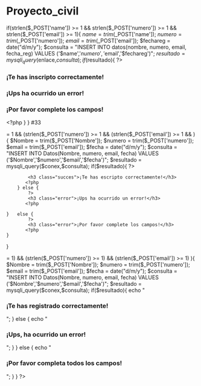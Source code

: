 # Proyecto_civil
if(strlen($_POST['name']) >= 1 && strlen($_POST['numero']) >= 1 && strlen($_POST['email']) >= 1){
		$name = trim($_POST['name']);
		$numero = trim($_POST['numero']);
		$email = trim($_POST['email']);
		$fechareg = date("d/m/y");
		$consulta = "INSERT INTO datos(nombre, numero, email, fecha_reg) VALUES ('$name','$numero','$email','$fechareg')";
		$resultado = mysqli_query($enlace,$consulta);
		if($resultado){
			?> 
			<h3 class="ok">¡Te has inscripto correctamente!</h3>
			<?php
		} else {
			?> 
			<h3 class="bad">¡Ups ha ocurrido un error!</h3>
			<?php
		}
	}   else {
			?> 
			<h3 class="bad">¡Por favor complete los campos!</h3>
			<?php
	}
}
#33

<?php
include("conexión.php");

if(isset($_POST['register'])){
    if(
        (strlen($_POST['Nombre']) >= 1 &&
        (strlen($_POST['numero']) >= 1 &&
        (strlen($_POST['email']) >= 1 &&

    ){
        $Nombre = trim($_POST['Nombre']);
        $numero = trim($_POST['numero']);
        $email = trim($_POST['email']);
        $fecha = date("d/m/y");

        $consulta = "INSERT INTO Datos(Nombre, numero, email, fecha) VALUES ('$Nombre','$numero','$email','$fecha')";     
        $resultado = mysqli_query($conex,$consulta);
        if($resultado){
        	?> 
        	<h3 class="succes">¡Te has escripto correctamente!</h3>
           <?php
        } else {
        	?> 
        	<h3 class="error">¡Ups ha ocurrido un error!</h3>
           <?php
        
    }   else {
        	?> 
        	<h3 class="error">¡Por favor complete los campos!</h3>
           <?php
    }
}











<?php
include("conexión.php");

if(isset($_POST['register'])){
    if(
        (strlen($_POST['Nombre']) >= 1) &&
        (strlen($_POST['numero']) >= 1) &&
        (strlen($_POST['email']) >= 1)
    ){
        $Nombre = trim($_POST['Nombre']);
        $numero = trim($_POST['numero']);
        $email = trim($_POST['email']);
        $fecha = date("d/m/y");

        $consulta = "INSERT INTO Datos(Nombre, numero, email, fecha) VALUES ('$Nombre','$numero','$email','$fecha')";     
        $resultado = mysqli_query($conex,$consulta);
        if($resultado){
            echo "<h3 class='success'>¡Te has registrado correctamente!</h3>";
        } else {
            echo "<h3 class='error'>¡Ups, ha ocurrido un error!</h3>";
        }
    } else {
        echo "<h3 class='error'>¡Por favor completa todos los campos!</h3>";
    }
}
?>

